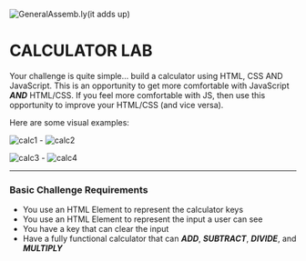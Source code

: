 ![GeneralAssemb.ly](https://github.com/generalassembly/ga-ruby-on-rails-for-devs/raw/master/images/ga.png "GeneralAssemb.ly")(it adds up)

# CALCULATOR LAB

Your challenge is quite simple… build a calculator using HTML, CSS AND JavaScript. This is an opportunity to get more comfortable with JavaScript ***AND*** HTML/CSS. If you feel more comfortable with JS, then use this opportunity to improve your HTML/CSS (and vice versa).

Here are some visual examples:

![calc1](http://codropspz.tympanus.netdna-cdn.com/codrops/wp-content/uploads/2013/03/Collective53_calculator.jpg) - ![calc2](http://www.c-sharpcorner.com/UploadFile/1e050f/create-a-simple-stylish-calculator-using-html-css-and-java/Images/Calculator3.jpg)

![calc3](http://3.bp.blogspot.com/-e1NRTw04mK4/UCDK38pNOOI/AAAAAAAAClY/7a2ctJ6BMRc/s1600/Javascript-Calculator-20411.png) - ![calc4](http://bremford.org/widgets/metacalc/Default.png)

------


### Basic Challenge Requirements

- You use an HTML Element to represent the calculator keys
- You use an HTML Element to represent the input a user can see
- You have a key that can clear the input
- Have a fully functional calculator that can ***ADD***, ***SUBTRACT***, ***DIVIDE***, and ***MULTIPLY***
